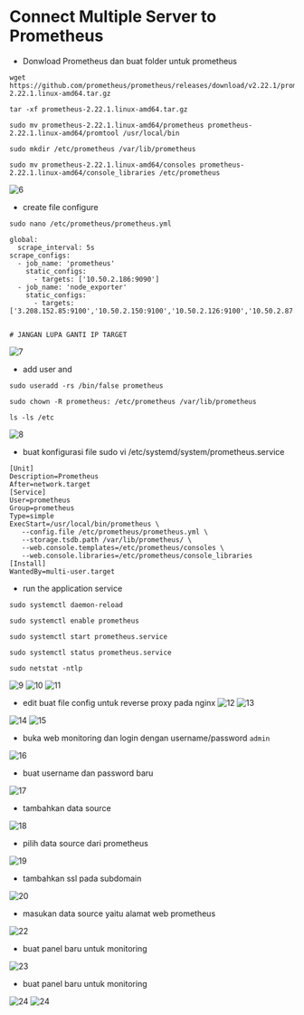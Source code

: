 # Connect Multiple Server to Prometheus

- Donwload Prometheus dan buat folder untuk prometheus

```
wget https://github.com/prometheus/prometheus/releases/download/v2.22.1/prometheus-2.22.1.linux-amd64.tar.gz

tar -xf prometheus-2.22.1.linux-amd64.tar.gz

sudo mv prometheus-2.22.1.linux-amd64/prometheus prometheus-2.22.1.linux-amd64/promtool /usr/local/bin

sudo mkdir /etc/prometheus /var/lib/prometheus

sudo mv prometheus-2.22.1.linux-amd64/consoles prometheus-2.22.1.linux-amd64/console_libraries /etc/prometheus
```

![6](../assets/6.PNG)

- create file configure 
```
sudo nano /etc/prometheus/prometheus.yml

global:
  scrape_interval: 5s
scrape_configs:
  - job_name: 'prometheus'
    static_configs:
      - targets: ['10.50.2.186:9090']
  - job_name: 'node_exporter'
    static_configs:
      - targets: ['3.208.152.85:9100','10.50.2.150:9100','10.50.2.126:9100','10.50.2.87:9100','10.50.2.41:9100','10.50.2.189:9100','10.50.2.186:9100']


# JANGAN LUPA GANTI IP TARGET
```  
![7](../assets/7.PNG)

- add user and 
```
sudo useradd -rs /bin/false prometheus

sudo chown -R prometheus: /etc/prometheus /var/lib/prometheus

ls -ls /etc
```
![8](../assets/8.PNG)

- buat konfigurasi file sudo vi /etc/systemd/system/prometheus.service


```
[Unit]
Description=Prometheus
After=network.target
[Service]
User=prometheus
Group=prometheus
Type=simple
ExecStart=/usr/local/bin/prometheus \
   --config.file /etc/prometheus/prometheus.yml \
   --storage.tsdb.path /var/lib/prometheus/ \
   --web.console.templates=/etc/prometheus/consoles \
   --web.console.libraries=/etc/prometheus/console_libraries
[Install]
WantedBy=multi-user.target
```

- run the application service
```
sudo systemctl daemon-reload

sudo systemctl enable prometheus

sudo systemctl start prometheus.service

sudo systemctl status prometheus.service

sudo netstat -ntlp
```

![9](../assets/9.PNG)
![10](../assets/10.PNG)
![11](../assets/11.PNG)

- edit buat file config untuk reverse proxy pada nginx
![12](../assets/12.PNG)
![13](../assets/13.PNG)

![14](../assets/14.PNG)
![15](../assets/15.PNG)

- buka web monitoring dan login dengan username/password ```admin```

![16](../assets/16.PNG)

- buat username dan password baru

![17](../assets/17.PNG)

- tambahkan data source

![18](../assets/18.PNG)

- pilih data source dari prometheus

![19](../assets/19.PNG)

- tambahkan ssl pada subdomain

![20](../assets/20.PNG)

- masukan data source yaitu alamat web prometheus

![22](../assets/22.PNG)

- buat panel baru untuk monitoring

![23](../assets/23.PNG)

- buat panel baru untuk monitoring

![24](../assets/24.PNG)
![24](../assets/25.PNG)